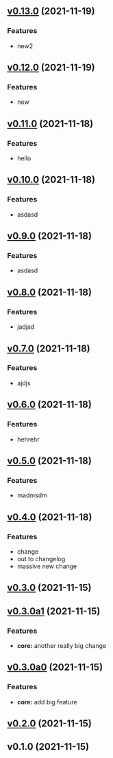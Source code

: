 
<a name="v0.13.0"></a>
## [v0.13.0](https://github.com/hpcflow/git-branching-test/compare/v0.12.0...v0.13.0) (2021-11-19)

### Features

* new2


<a name="v0.12.0"></a>
## [v0.12.0](https://github.com/hpcflow/git-branching-test/compare/v0.11.0...v0.12.0) (2021-11-19)

### Features

* new


<a name="v0.11.0"></a>
## [v0.11.0](https://github.com/hpcflow/git-branching-test/compare/v0.10.0...v0.11.0) (2021-11-18)

### Features

* hello


<a name="v0.10.0"></a>
## [v0.10.0](https://github.com/hpcflow/git-branching-test/compare/v0.9.0...v0.10.0) (2021-11-18)

### Features

* asdasd


<a name="v0.9.0"></a>
## [v0.9.0](https://github.com/hpcflow/git-branching-test/compare/v0.8.0...v0.9.0) (2021-11-18)

### Features

* asdasd


<a name="v0.8.0"></a>
## [v0.8.0](https://github.com/hpcflow/git-branching-test/compare/v0.7.0...v0.8.0) (2021-11-18)

### Features

* jadjad


<a name="v0.7.0"></a>
## [v0.7.0](https://github.com/hpcflow/git-branching-test/compare/v0.6.0...v0.7.0) (2021-11-18)

### Features

* ajdjs


<a name="v0.6.0"></a>
## [v0.6.0](https://github.com/hpcflow/git-branching-test/compare/v0.5.0...v0.6.0) (2021-11-18)

### Features

* hehrehr


<a name="v0.5.0"></a>
## [v0.5.0](https://github.com/hpcflow/git-branching-test/compare/v0.4.0...v0.5.0) (2021-11-18)

### Features

* madmsdm


<a name="v0.4.0"></a>
## [v0.4.0](https://github.com/hpcflow/git-branching-test/compare/v0.3.0...v0.4.0) (2021-11-18)

### Features

* change
* out to changelog
* massive new change


<a name="v0.3.0"></a>
## [v0.3.0](https://github.com/hpcflow/git-branching-test/compare/v0.3.0a1...v0.3.0) (2021-11-15)


<a name="v0.3.0a1"></a>
## [v0.3.0a1](https://github.com/hpcflow/git-branching-test/compare/v0.3.0a0...v0.3.0a1) (2021-11-15)

### Features

* **core:** another really big change


<a name="v0.3.0a0"></a>
## [v0.3.0a0](https://github.com/hpcflow/git-branching-test/compare/v0.2.0...v0.3.0a0) (2021-11-15)

### Features

* **core:** add big feature


<a name="v0.2.0"></a>
## [v0.2.0](https://github.com/hpcflow/git-branching-test/compare/v0.1.0...v0.2.0) (2021-11-15)


<a name="v0.1.0"></a>
## v0.1.0 (2021-11-15)


